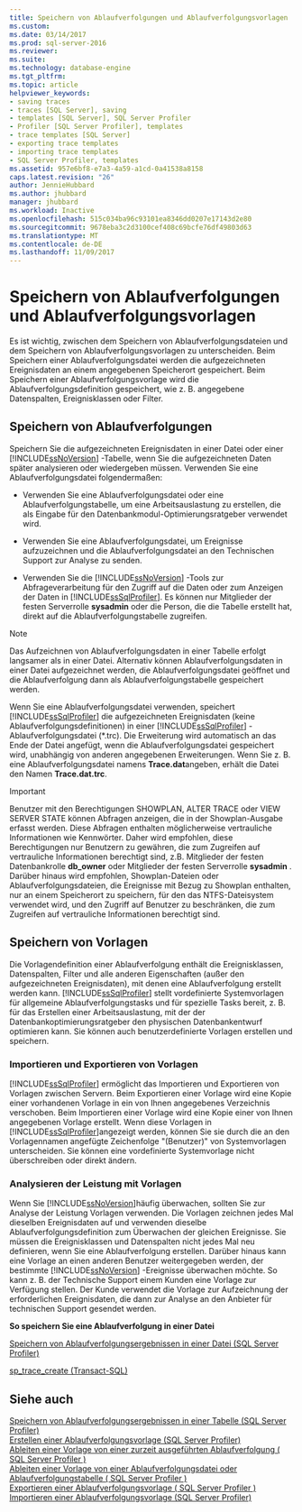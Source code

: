 ```yaml
---
title: Speichern von Ablaufverfolgungen und Ablaufverfolgungsvorlagen | Microsoft Docs
ms.custom: 
ms.date: 03/14/2017
ms.prod: sql-server-2016
ms.reviewer: 
ms.suite: 
ms.technology: database-engine
ms.tgt_pltfrm: 
ms.topic: article
helpviewer_keywords:
- saving traces
- traces [SQL Server], saving
- templates [SQL Server], SQL Server Profiler
- Profiler [SQL Server Profiler], templates
- trace templates [SQL Server]
- exporting trace templates
- importing trace templates
- SQL Server Profiler, templates
ms.assetid: 957e6bf8-e7a3-4a59-a1cd-0a41538a8158
caps.latest.revision: "26"
author: JennieHubbard
ms.author: jhubbard
manager: jhubbard
ms.workload: Inactive
ms.openlocfilehash: 515c034ba96c93101ea8346dd0207e17143d2e80
ms.sourcegitcommit: 9678eba3c2d3100cef408c69bcfe76df49803d63
ms.translationtype: MT
ms.contentlocale: de-DE
ms.lasthandoff: 11/09/2017
---
```

# <a name="save-traces-and-trace-templates"></a>Speichern von Ablaufverfolgungen und Ablaufverfolgungsvorlagen
  Es ist wichtig, zwischen dem Speichern von Ablaufverfolgungsdateien und dem Speichern von Ablaufverfolgungsvorlagen zu unterscheiden. Beim Speichern einer Ablaufverfolgungsdatei werden die aufgezeichneten Ereignisdaten an einem angegebenen Speicherort gespeichert. Beim Speichern einer Ablaufverfolgungsvorlage wird die Ablaufverfolgungsdefinition gespeichert, wie z. B. angegebene Datenspalten, Ereignisklassen oder Filter.  
  
## <a name="saving-traces"></a>Speichern von Ablaufverfolgungen  
 Speichern Sie die aufgezeichneten Ereignisdaten in einer Datei oder einer [!INCLUDE[ssNoVersion](../../includes/ssnoversion-md.md)] -Tabelle, wenn Sie die aufgezeichneten Daten später analysieren oder wiedergeben müssen. Verwenden Sie eine Ablaufverfolgungsdatei folgendermaßen:  
  
-   Verwenden Sie eine Ablaufverfolgungsdatei oder eine Ablaufverfolgungstabelle, um eine Arbeitsauslastung zu erstellen, die als Eingabe für den Datenbankmodul-Optimierungsratgeber verwendet wird.  
  
-   Verwenden Sie eine Ablaufverfolgungsdatei, um Ereignisse aufzuzeichnen und die Ablaufverfolgungsdatei an den Technischen Support zur Analyse zu senden.  
  
-   Verwenden Sie die [!INCLUDE[ssNoVersion](../../includes/ssnoversion-md.md)] -Tools zur Abfrageverarbeitung für den Zugriff auf die Daten oder zum Anzeigen der Daten in [!INCLUDE[ssSqlProfiler](../../includes/sssqlprofiler-md.md)]. Es können nur Mitglieder der festen Serverrolle **sysadmin** oder die Person, die die Tabelle erstellt hat, direkt auf die Ablaufverfolgungstabelle zugreifen.  
  
> [!NOTE]  
>  Das Aufzeichnen von Ablaufverfolgungsdaten in einer Tabelle erfolgt langsamer als in einer Datei. Alternativ können Ablaufverfolgungsdaten in einer Datei aufgezeichnet werden, die Ablaufverfolgungsdatei geöffnet und die Ablaufverfolgung dann als Ablaufverfolgungstabelle gespeichert werden.  
  
 Wenn Sie eine Ablaufverfolgungsdatei verwenden, speichert [!INCLUDE[ssSqlProfiler](../../includes/sssqlprofiler-md.md)] die aufgezeichneten Ereignisdaten (keine Ablaufverfolgungsdefinitionen) in einer [!INCLUDE[ssSqlProfiler](../../includes/sssqlprofiler-md.md)] -Ablaufverfolgungsdatei (\*.trc). Die Erweiterung wird automatisch an das Ende der Datei angefügt, wenn die Ablaufverfolgungsdatei gespeichert wird, unabhängig von anderen angegebenen Erweiterungen. Wenn Sie z. B. eine Ablaufverfolgungsdatei namens **Trace.dat**angeben, erhält die Datei den Namen **Trace.dat.trc**.  
  
> [!IMPORTANT]  
>  Benutzer mit den Berechtigungen SHOWPLAN, ALTER TRACE oder VIEW SERVER STATE können Abfragen anzeigen, die in der Showplan-Ausgabe erfasst werden. Diese Abfragen enthalten möglicherweise vertrauliche Informationen wie Kennwörter. Daher wird empfohlen, diese Berechtigungen nur Benutzern zu gewähren, die zum Zugreifen auf vertrauliche Informationen berechtigt sind, z.B. Mitglieder der festen Datenbankrolle **db_owner** oder Mitglieder der festen Serverrolle **sysadmin** . Darüber hinaus wird empfohlen, Showplan-Dateien oder Ablaufverfolgungsdateien, die Ereignisse mit Bezug zu Showplan enthalten, nur an einem Speicherort zu speichern, für den das NTFS-Dateisystem verwendet wird, und den Zugriff auf Benutzer zu beschränken, die zum Zugreifen auf vertrauliche Informationen berechtigt sind.  
  
## <a name="saving-templates"></a>Speichern von Vorlagen  
 Die Vorlagendefinition einer Ablaufverfolgung enthält die Ereignisklassen, Datenspalten, Filter und alle anderen Eigenschaften (außer den aufgezeichneten Ereignisdaten), mit denen eine Ablaufverfolgung erstellt werden kann. [!INCLUDE[ssSqlProfiler](../../includes/sssqlprofiler-md.md)] stellt vordefinierte Systemvorlagen für allgemeine Ablaufverfolgungstasks und für spezielle Tasks bereit, z. B. für das Erstellen einer Arbeitsauslastung, mit der der Datenbankoptimierungsratgeber den physischen Datenbankentwurf optimieren kann. Sie können auch benutzerdefinierte Vorlagen erstellen und speichern.  
  
### <a name="importing-and-exporting-templates"></a>Importieren und Exportieren von Vorlagen  
 [!INCLUDE[ssSqlProfiler](../../includes/sssqlprofiler-md.md)] ermöglicht das Importieren und Exportieren von Vorlagen zwischen Servern. Beim Exportieren einer Vorlage wird eine Kopie einer vorhandenen Vorlage in ein von Ihnen angegebenes Verzeichnis verschoben. Beim Importieren einer Vorlage wird eine Kopie einer von Ihnen angegebenen Vorlage erstellt. Wenn diese Vorlagen in [!INCLUDE[ssSqlProfiler](../../includes/sssqlprofiler-md.md)]angezeigt werden, können Sie sie durch die an den Vorlagennamen angefügte Zeichenfolge "(Benutzer)" von Systemvorlagen unterscheiden. Sie können eine vordefinierte Systemvorlage nicht überschreiben oder direkt ändern.  
  
### <a name="analyzing-performance-with-templates"></a>Analysieren der Leistung mit Vorlagen  
 Wenn Sie [!INCLUDE[ssNoVersion](../../includes/ssnoversion-md.md)]häufig überwachen, sollten Sie zur Analyse der Leistung Vorlagen verwenden. Die Vorlagen zeichnen jedes Mal dieselben Ereignisdaten auf und verwenden dieselbe Ablaufverfolgungsdefinition zum Überwachen der gleichen Ereignisse. Sie müssen die Ereignisklassen und Datenspalten nicht jedes Mal neu definieren, wenn Sie eine Ablaufverfolgung erstellen. Darüber hinaus kann eine Vorlage an einen anderen Benutzer weitergegeben werden, der bestimmte [!INCLUDE[ssNoVersion](../../includes/ssnoversion-md.md)] -Ereignisse überwachen möchte. So kann z. B. der Technische Support einem Kunden eine Vorlage zur Verfügung stellen. Der Kunde verwendet die Vorlage zur Aufzeichnung der erforderlichen Ereignisdaten, die dann zur Analyse an den Anbieter für technischen Support gesendet werden.  
  
 **So speichern Sie eine Ablaufverfolgung in einer Datei**  
  
 [Speichern von Ablaufverfolgungsergebnissen in einer Datei &#40;SQL Server Profiler&#41;](../../tools/sql-server-profiler/save-trace-results-to-a-file-sql-server-profiler.md)  
  
 [sp_trace_create &#40;Transact-SQL&#41;](../../relational-databases/system-stored-procedures/sp-trace-create-transact-sql.md)  
  
## <a name="see-also"></a>Siehe auch  
 [Speichern von Ablaufverfolgungsergebnissen in einer Tabelle &#40;SQL Server Profiler&#41;](../../tools/sql-server-profiler/save-trace-results-to-a-table-sql-server-profiler.md)   
 [Erstellen einer Ablaufverfolgungsvorlage &#40;SQL Server Profiler&#41;](../../tools/sql-server-profiler/create-a-trace-template-sql-server-profiler.md)   
 [Ableiten einer Vorlage von einer zurzeit ausgeführten Ablaufverfolgung &#40; SQL Server Profiler &#41;](../../tools/sql-server-profiler/derive-a-template-from-a-running-trace-sql-server-profiler.md)   
 [Ableiten einer Vorlage von einer Ablaufverfolgungsdatei oder Ablaufverfolgungstabelle &#40; SQL Server Profiler &#41;](../../tools/sql-server-profiler/derive-a-template-from-a-trace-file-or-trace-table-sql-server-profiler.md)   
 [Exportieren einer Ablaufverfolgungsvorlage &#40; SQL Server Profiler &#41;](../../tools/sql-server-profiler/export-a-trace-template-sql-server-profiler.md)   
 [Importieren einer Ablaufverfolgungsvorlage &#40;SQL Server Profiler&#41;](../../tools/sql-server-profiler/import-a-trace-template-sql-server-profiler.md)  
  
  
